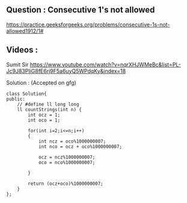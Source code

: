 ## Question : Consecutive 1's not allowed
 https://practice.geeksforgeeks.org/problems/consecutive-1s-not-allowed1912/1#

## Videos : 
Sumit Sir https://www.youtube.com/watch?v=nqrXHJWMeBc&list=PL-Jc9J83PIiG8fE6rj9F5a6uyQ5WPdqKy&index=18

Solution : (Accepted on gfg)

```
class Solution{
public:
	// #define ll long long
	ll countStrings(int n) {
	    int ocz = 1;
	    int oco = 1;
	    
	    for(int i=2;i<=n;i++)
	    {
	        int ncz = oco%1000000007;
	        int nco = ocz + oco%1000000007;
	        
	        ocz = ncz%1000000007;
	        oco = nco%1000000007;
	        
	    }
	    
	    return (ocz+oco)%1000000007;
	}
};
```
